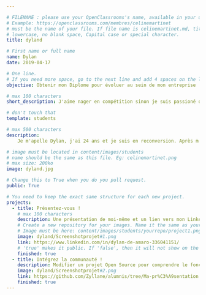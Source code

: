 ```yaml
---

# FILENAME : please use your OpenClassrooms's name, available in your url.
# Example: https://openclassrooms.com/membres/celinemartinet
# must be the name of your file. If file name is celinemartinet.md, title is celinemartinet.
# lowercase, no blank space, Capital case or special character.
title: dyland

# First name or full name
name: Dylan
date: 2019-04-17

# One line.
# If you need more space, go to the next line and add 4 spaces on the left, as in 'description'.
objective: Obtenir mon Diplome pour évoluer au sein de mon entreprise

# max 100 characters
short_description: J'aime nager en compétition sinon je suis passioné de vêtement, de cinéma, d'internet et d'animaux.

# don't touch that
template: students

# max 500 characters
description:
    Je m'apelle Dylan, j'ai 24 ans et je suis en reconversion. Après m'être essayé dans divers domaines à savoir le véterinariat, la comptabilité, les langues et le cinéma, je me suis finalement porté sur l'informatique. Je suis un grand nageur (Je nage depuis toujours mais j'ai du ralentir mon niveau compétitif bien que cela m'intéresse toujours). Sinon j'aime le vêtement (pas la mode ou les vêtements!), nos amis les canidés (j'ai toujours vécu avec un ou plusieurs chiens colleys, husky, bouvier bernois...) et le cinéma (Surtout américain et Coréen).

# image must be located in content/images/students
# name should be the same as this file. Eg: celinemartinet.png
# max size: 200ko
image: dyland.jpg

# Change this to True when you do you pull request.
public: True

# You need to keep the exact same structure for each new project.
projects:
  - title: Présentez-vous !
    # max 100 characters
    description: Une présentation de moi-même et un lien vers mon LinkedIn.
    # Create a new repository for your images. Name it the same as your nickname and profile picture.
    # Image must be here: content/images/students/yourrepo/project1.png
    image: dyland/Screenshotprojet#1.png
    link: https://www.linkedin.com/in/dylan-de-amaro-336041151/
    # 'true' makes it public. If 'false', then it will not show on the website.
    finished: true
  - title: Intégrez la communauté !
    description: Modifier un projet Open Source pour comprendre le fonctionnement de Git, de Github et des pull requests.
    image: dyland/Screenshotprojet#2.png
    link: https://github.com/Zyllane/alumnis/tree/Ma-pr%C3%A9sentation
    finished: true
---
```

